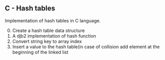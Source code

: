 ## C - Hash tables

Implementation of hash tables in C language.

0.  Create a hash table data structure
1.  A djb2 implementation of hash function
2.  Convert string key to array index
3.  Insert a value to the hash table(in case of collision add element at the beginning of the linked list

